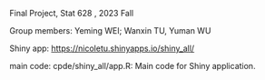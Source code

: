 Final Project, Stat 628 , 2023 Fall

Group members: Yeming WEI; Wanxin TU, Yuman WU

Shiny app: https://nicoletu.shinyapps.io/shiny_all/

main code:
cpde/shiny_all/app.R: Main code for Shiny application.
